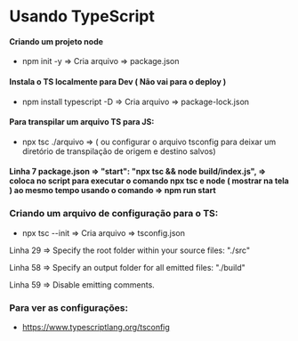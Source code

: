 # Usando TypeScript

#### Criando um projeto node
- npm init -y => Cria arquivo => package.json

#### Instala o TS localmente para Dev ( Não vai para o deploy )
- npm install typescript -D => Cria arquivo => package-lock.json

#### Para transpilar um arquivo TS para JS:
- npx tsc ./arquivo => ( ou configurar o arquivo tsconfig para deixar um diretório de transpilação de origem e destino salvos)

#### Linha 7 package.json => "start": "npx tsc && node build/index.js", => coloca no script para executar o comando npx tsc e node ( mostrar na tela ) ao mesmo tempo usando o comando => npm run start

### Criando um arquivo de configuração para o TS:
 - npx tsc --init => Cria arquivo => tsconfig.json

Linha 29 => Specify the root folder within your source files: "./src"

Linha 58 => Specify an output folder for all emitted files: "./build"

Linha 59 => Disable emitting comments.


### Para ver as configurações:
- https://www.typescriptlang.org/tsconfig